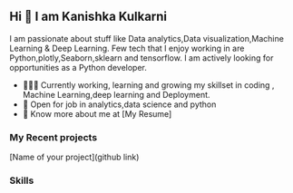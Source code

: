 ## Hi 👋 I am Kanishka Kulkarni 

 I am passionate about stuff like Data analytics,Data visualization,Machine Learning & Deep Learning. 
Few tech that I enjoy working in are Python,plotly,Seaborn,sklearn and tensorflow. I am actively looking for opportunities as a Python developer.

- 👨🏽‍💻 Currently working, learning and growing my skillset in coding , Machine Learning,deep learning and Deployment.
- 🤝 Open for job in  analytics,data science and python
- 👨 Know more about me at [My Resume] 

### My Recent projects 
[Name of your project](github link)

### Skills
